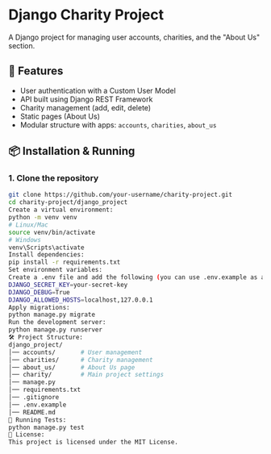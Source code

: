 # Django Charity Project

A Django project for managing user accounts, charities, and the "About Us" section.

## 🚀 Features
- User authentication with a Custom User Model
- API built using Django REST Framework
- Charity management (add, edit, delete)
- Static pages (About Us)
- Modular structure with apps: `accounts`, `charities`, `about_us`

## 📦 Installation & Running

### 1. Clone the repository
```bash
git clone https://github.com/your-username/charity-project.git
cd charity-project/django_project
Create a virtual environment:
python -m venv venv
# Linux/Mac
source venv/bin/activate
# Windows
venv\Scripts\activate
Install dependencies:
pip install -r requirements.txt
Set environment variables:
Create a .env file and add the following (you can use .env.example as a template):
DJANGO_SECRET_KEY=your-secret-key
DJANGO_DEBUG=True
DJANGO_ALLOWED_HOSTS=localhost,127.0.0.1
Apply migrations:
python manage.py migrate
Run the development server:
python manage.py runserver
🛠 Project Structure:
django_project/
│── accounts/       # User management
│── charities/      # Charity management
│── about_us/       # About Us page
│── charity/        # Main project settings
│── manage.py
│── requirements.txt
│── .gitignore
│── .env.example
│── README.md
🧪 Running Tests:
python manage.py test
📄 License:
This project is licensed under the MIT License.